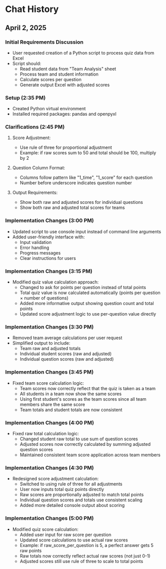 # Chat History

## April 2, 2025

### Initial Requirements Discussion
- User requested creation of a Python script to process quiz data from Excel
- Script should:
  - Read student data from "Team Analysis" sheet
  - Process team and student information
  - Calculate scores per question
  - Generate output Excel with adjusted scores

### Setup (2:35 PM)
- Created Python virtual environment
- Installed required packages: pandas and openpyxl

### Clarifications (2:45 PM)
1. Score Adjustment:
   - Use rule of three for proportional adjustment
   - Example: if raw scores sum to 50 and total should be 100, multiply by 2

2. Question Column Format:
   - Columns follow pattern like "1_time", "1_score" for each question
   - Number before underscore indicates question number

3. Output Requirements:
   - Show both raw and adjusted scores for individual questions
   - Show both raw and adjusted total scores for teams

### Implementation Changes (3:00 PM)
- Updated script to use console input instead of command line arguments
- Added user-friendly interface with:
  - Input validation
  - Error handling
  - Progress messages
  - Clear instructions for users

### Implementation Changes (3:15 PM)
- Modified quiz value calculation approach:
  - Changed to ask for points per question instead of total points
  - Total quiz value is now calculated automatically (points per question × number of questions)
  - Added more informative output showing question count and total points
  - Updated score adjustment logic to use per-question value directly

### Implementation Changes (3:30 PM)
- Removed team average calculations per user request
- Simplified output to include:
  - Team raw and adjusted totals
  - Individual student scores (raw and adjusted)
  - Individual question scores (raw and adjusted)

### Implementation Changes (3:45 PM)
- Fixed team score calculation logic:
  - Team scores now correctly reflect that the quiz is taken as a team
  - All students in a team now show the same scores
  - Using first student's scores as the team scores since all team members share the same score
  - Team totals and student totals are now consistent

### Implementation Changes (4:00 PM)
- Fixed raw total calculation logic:
  - Changed student raw total to use sum of question scores
  - Adjusted scores now correctly calculated by summing adjusted question scores
  - Maintained consistent team score application across team members

### Implementation Changes (4:30 PM)
- Redesigned score adjustment calculation:
  - Switched to using rule of three for all adjustments
  - User now inputs total quiz points directly
  - Raw scores are proportionally adjusted to match total points
  - Individual question scores and totals use consistent scaling
  - Added more detailed console output about scoring

### Implementation Changes (5:00 PM)
- Modified quiz score calculation:
  - Added user input for raw score per question
  - Updated score calculations to use actual raw scores
  - Example: if raw_score_per_question is 5, a perfect answer gets 5 raw points
  - Raw totals now correctly reflect actual raw scores (not just 0-1)
  - Adjusted scores still use rule of three to scale to total points
